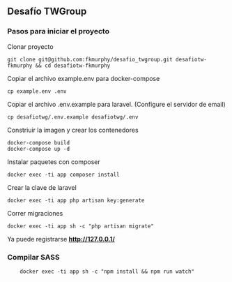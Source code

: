 ## Desafío TWGroup

### Pasos para iniciar el proyecto
Clonar proyecto
```
git clone git@github.com:fkmurphy/desafio_twgroup.git desafiotw-fkmurphy && cd desafiotw-fkmurphy
```

Copiar el archivo example.env para docker-compose
```
cp example.env .env
```

Copiar el archivo .env.example para laravel. (Configure el servidor de email)
```
cp desafiotwg/.env.example desafiotwg/.env
```
Constriuir la imagen y crear los contenedores
```
docker-compose build
docker-compose up -d
```

Instalar paquetes con composer 
```
docker exec -ti app composer install
```

Crear la clave de laravel
```
docker exec -ti app php artisan key:generate
```

Correr migraciones
```
docker exec -ti app sh -c "php artisan migrate"
```


Ya puede registrarse **http://127.0.0.1/**

### Compilar SASS
```
    docker exec -ti app sh -c "npm install && npm run watch"
```


